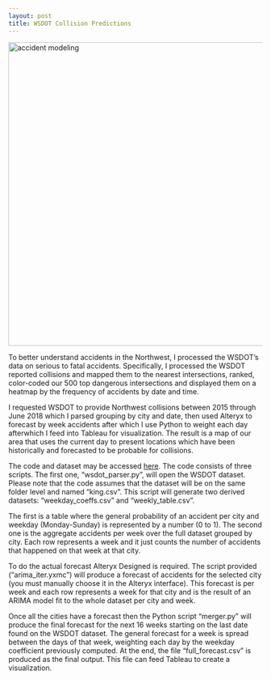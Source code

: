 ```yaml
---
layout: post
title: WSDOT Collision Predictions
---
```


<img src="{{ site.baseurl }}/images/accidents.png" alt="accident modeling" style="width: 600px;"/>

To better understand accidents in the Northwest, I processed the WSDOT’s data on serious to fatal accidents. Specifically, I processed the WSDOT reported collisions and mapped them to the nearest intersections, ranked, color-coded our 500 top dangerous intersections and displayed them on a heatmap by the frequency of accidents by date and time. 

I requested WSDOT to provide Northwest collisions between 2015 through June 2018 which I parsed grouping by city and date, then used Alteryx to forecast by week accidents after which I use Python to weight each day afterwhich I feed into Tableau for visualization. The result is a map of our area that uses the current day to present locations which have been historically and forecasted to be probable for collisions.

The code and dataset may be accessed [here](https://github.com/pleasemarkdarkly/wsdot_visualization). The code consists of three scripts. The first one, “wsdot_parser.py”, will open the WSDOT dataset. Please note that the code assumes that the dataset will be on the same folder level and named “king.csv”. This script will generate two derived datasets: “weekday_coeffs.csv” and “weekly_table.csv”.

The first is a table where the general probability of an accident per city and weekday (Monday-Sunday) is represented by a number (0 to 1). The second one is the aggregate accidents per week over the full dataset grouped by city. Each row represents a week and it just counts the number of accidents that happened on that week at that city.

To do the actual forecast Alteryx Designed is required. The script provided (“arima_iter.yxmc”) will produce a forecast of accidents for the selected city (you must manually choose it in the Alteryx interface). This forecast is per week and each row represents a week for that city and is the result of an ARIMA model fit to the whole dataset per city and week.

Once all the cities have a forecast then the Python script “merger.py” will produce the final forecast for the next 16 weeks starting on the last date found on the WSDOT dataset. The general forecast for a week is spread between the days of that week, weighting each day by the weekday coefficient previously computed. At the end, the file “full_forecast.csv” is produced as the final output. This file can feed Tableau to create a visualization.

